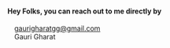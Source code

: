 


#### Hey Folks, you can reach out to me directly by 
<img width="10" height="10" src="https://user-images.githubusercontent.com/69461635/111631703-b9575380-8819-11eb-93c9-f687d4ac4aea.png"> gaurigharatgg@gmail.com  
[<img width="10" height="10" src="https://user-images.githubusercontent.com/69461635/111633632-b78e8f80-881b-11eb-819f-89a0aab60998.png">](https://twitter.com/Gauri_gharat)  Gauri Gharat 


<!---
Gaurigharat/Gaurigharat is a ✨ special ✨ repository because its `README.md` (this file) appears on your GitHub profile.
You can click the Preview link to take a look at your changes.
--->

